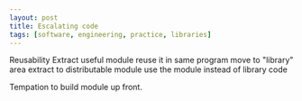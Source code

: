 ```yaml
---
layout: post
title: Escalating code
tags: [software, engineering, practice, libraries]
---
```


Reusability
Extract useful module
reuse it in same program
move to "library" area
extract to distributable module
use the module instead of library code

Tempation to build module up front.
